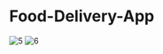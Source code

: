 # Food-Delivery-App

![5](https://github.com/chintunikith/Food-Delivery-App/assets/34469610/25f059a7-114f-486a-8a6e-20b789820594)
![6](https://github.com/chintunikith/Food-Delivery-App/assets/34469610/0cffcb48-ccd1-4ee2-bcf7-d16ee464b136)
